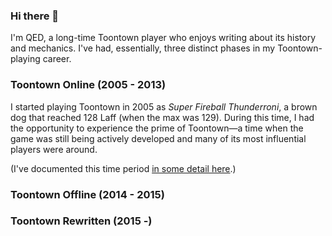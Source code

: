 ### Hi there 👋

I'm QED, a long-time Toontown player who enjoys writing about its history and mechanics. I've had, essentially, three distinct phases in my Toontown-playing career.

### Toontown Online (2005 - 2013)

I started playing Toontown in 2005 as *Super Fireball Thunderroni*, a brown dog that reached 128 Laff (when the max was 129). During this time, I had the opportunity to experience the prime of Toontown&mdash;a time when the game was still being actively developed and many of its most influential players were around.

(I've documented this time period [in some detail here](https://github.com/QED1224/Toontown-Resources/blob/master/Timeline/README.md).) 

### Toontown Offline (2014 - 2015)

### Toontown Rewritten (2015 -)

<!--
**QED1224/QED1224** is a ✨ _special_ ✨ repository because its `README.md` (this file) appears on your GitHub profile.

Here are some ideas to get you started:

- 🔭 I’m currently working on ...
- 🌱 I’m currently learning ...
- 👯 I’m looking to collaborate on ...
- 🤔 I’m looking for help with ...
- 💬 Ask me about ...
- 📫 How to reach me: ...
- 😄 Pronouns: ...
- ⚡ Fun fact: ...
-->
